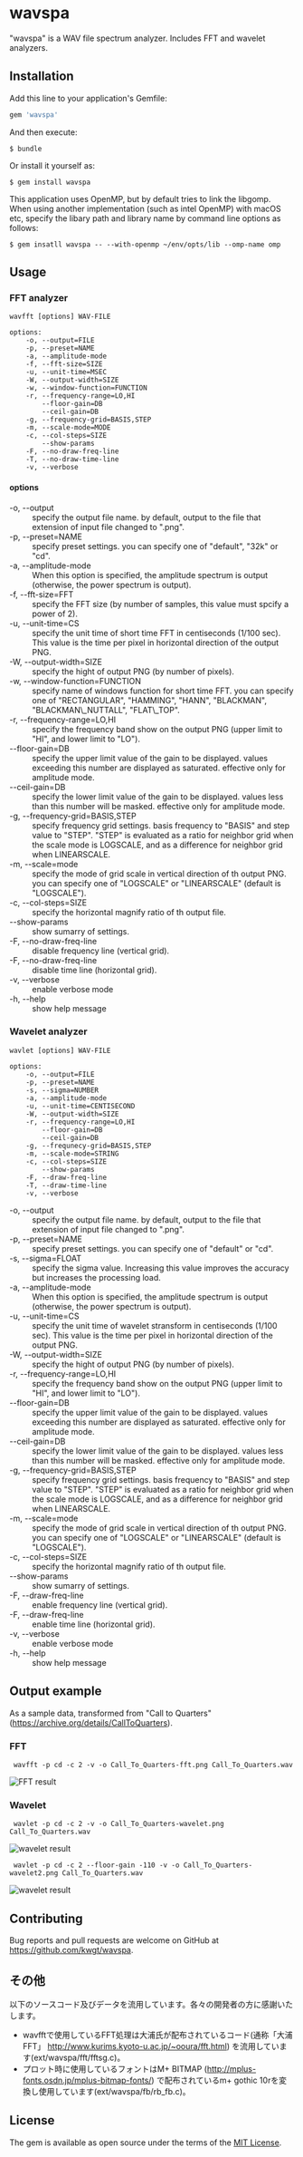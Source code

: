 # wavspa

"wavspa" is a WAV file spectrum analyzer. Includes FFT and wavelet analyzers. 

## Installation

Add this line to your application's Gemfile:

```ruby
gem 'wavspa'
```

And then execute:

    $ bundle

Or install it yourself as:

    $ gem install wavspa

This application uses OpenMP, but by default tries to link the libgomp. When using another implementation (such as intel OpenMP) with macOS etc, specify the libary path and library name by command line options as follows:

    $ gem insatll wavspa -- --with-openmp ~/env/opts/lib --omp-name omp

## Usage

### FFT analyzer

```
wavfft [options] WAV-FILE

options:
    -o, --output=FILE
    -p, --preset=NAME
    -a, --amplitude-mode
    -f, --fft-size=SIZE
    -u, --unit-time=MSEC
    -W, --output-width=SIZE
    -w, --window-function=FUNCTION
    -r, --frequency-range=LO,HI
        --floor-gain=DB
        --ceil-gain=DB
    -g, --frequency-grid=BASIS,STEP
    -m, --scale-mode=MODE
    -c, --col-steps=SIZE
        --show-params
    -F, --no-draw-freq-line
    -T, --no-draw-time-line
    -v, --verbose
```

#### options

<dl>
  <dt>-o, --output</dt>
  <dd>specify the output file name. by default, output to the file that extension of input file changed to ".png".</dd>

  <dt>-p, --preset=NAME</dt>
  <dd>specify preset settings. you can specify one of "default", "32k" or "cd".</dd>

  <dt>-a, --amplitude-mode</dt>
  <dd>When this option is specified, the amplitude spectrum is output (otherwise, the power spectrum is output).</dd>


  <dt>-f, --fft-size=FFT</dt>
  <dd>specify the FFT size (by number of samples, this value must spcify a power of 2).</dd>

  <dt>-u, --unit-time=CS</dt>
  <dd>specify the unit time of short time FFT in centiseconds (1/100 sec). This value is the time per pixel in horizontal direction of the output PNG.</dt>

  <dt>-W, --output-width=SIZE</dt>
  <dd>specify the hight of output PNG (by number of pixels).</dd>

  <dt>-w, --window-function=FUNCTION</dt>
  <dd>specify name of windows function for short time FFT. you can specify one of "RECTANGULAR", "HAMMING", "HANN", "BLACKMAN", "BLACKMAN\_NUTTALL", "FLAT\_TOP". </dd>

  <dt>-r, --frequency-range=LO,HI</dt>
  <dd>specify the frequency band show on the output PNG (upper limit to "HI", and lower limit to "LO").<dd>

  <dt>--floor-gain=DB</dt>
  <dd>specify the upper limit value of the gain to be displayed. values exceeding this number are displayed as saturated. effective only for amplitude mode.</dd>

  <dt>--ceil-gain=DB</dt>
  <dd>specify the lower limit value of the gain to be displayed. values less than this number will be masked. effective only for amplitude mode.</dd>

  <dt>-g, --frequency-grid=BASIS,STEP</dt>
  <dd>specify frequency grid settings. basis frequency to "BASIS" and step value to "STEP".  "STEP" is evaluated as a ratio for neighbor grid when the scale mode is LOGSCALE, and as a difference for neighbor grid when LINEARSCALE.</dd>

  <dt>-m, --scale=mode</dt>
  <dd>specify the mode of grid scale in vertical direction of th output PNG. you can specify one of "LOGSCALE" or "LINEARSCALE" (default is "LOGSCALE").</dd>

  <dt>-c, --col-steps=SIZE</dt>
  <dd>specify the horizontal magnify ratio of th output file.</dd>

  <dt>--show-params</dt>
  <dd>show sumarry of settings.</dd>

  <dt>-F, --no-draw-freq-line</dt>
  <dd>disable frequency line (vertical grid).</dd>

  <dt>-F, --no-draw-freq-line</dt>
  <dd>disable time line (horizontal grid).</dd>

   <dt>-v, --verbose</dt>
   <dd>enable verbose mode</dd>

   <dt>-h, --help</dt>
   <dd>show help message</dd>
</dl>

### Wavelet analyzer

```
wavlet [options] WAV-FILE

options:
    -o, --output=FILE
    -p, --preset=NAME
    -s, --sigma=NUMBER
    -a, --amplitude-mode
    -u, --unit-time=CENTISECOND
    -W, --output-width=SIZE
    -r, --frequency-range=LO,HI
        --floor-gain=DB
        --ceil-gain=DB
    -g, --frequnecy-grid=BASIS,STEP
    -m, --scale-mode=STRING
    -c, --col-steps=SIZE
        --show-params
    -F, --draw-freq-line
    -T, --draw-time-line
    -v, --verbose
```

<dl>
  <dt>-o, --output</dt>
  <dd>specify the output file name. by default, output to the file that extension of input file changed to ".png".</dd>

  <dt>-p, --preset=NAME</dt>
  <dd>specify preset settings. you can specify one of "default" or "cd".</dd>

  <dt>-s, --sigma=FLOAT</dt>
  <dd>specify the sigma value. Increasing this value improves the accuracy but increases the processing load.</dd>

  <dt>-a, --amplitude-mode</dt>
  <dd>When this option is specified, the amplitude spectrum is output (otherwise, the power spectrum is output).</dd>

  <dt>-u, --unit-time=CS</dt>
  <dd>specify the unit time of wavelet stransform in centiseconds (1/100 sec). This value is the time per pixel in horizontal direction of the output PNG.</dt>

  <dt>-W, --output-width=SIZE</dt>
  <dd>specify the hight of output PNG (by number of pixels).</dd>

  <dt>-r, --frequency-range=LO,HI</dt>
  <dd>specify the frequency band show on the output PNG (upper limit to "HI", and lower limit to "LO").<dd>

  <dt>--floor-gain=DB</dt>
  <dd>specify the upper limit value of the gain to be displayed. values exceeding this number are displayed as saturated. effective only for amplitude mode.</dd>

  <dt>--ceil-gain=DB</dt>
  <dd>specify the lower limit value of the gain to be displayed. values less than this number will be masked. effective only for amplitude mode.</dd>

  <dt>-g, --frequency-grid=BASIS,STEP</dt>
  <dd>specify frequency grid settings. basis frequency to "BASIS" and step value to "STEP".  "STEP" is evaluated as a ratio for neighbor grid when the scale mode is LOGSCALE, and as a difference for neighbor grid when LINEARSCALE.</dd>


  <dt>-m, --scale=mode</dt>
  <dd>specify the mode of grid scale in vertical direction of th output PNG. you can specify one of "LOGSCALE" or "LINEARSCALE" (default is "LOGSCALE").</dd>

  <dt>-c, --col-steps=SIZE</dt>
  <dd>specify the horizontal magnify ratio of th output file.</dd>

  <dt>--show-params</dt>
  <dd>show sumarry of settings.</dd>

  <dt>-F, --draw-freq-line</dt>
  <dd>enable frequency line (vertical grid).</dd>

  <dt>-F, --draw-freq-line</dt>
  <dd>enable time line (horizontal grid).</dd>

   <dt>-v, --verbose</dt>
   <dd>enable verbose mode</dd>

   <dt>-h, --help</dt>
   <dd>show help message</dd>
</dl>

## Output example
As a sample data, transformed from "Call to Quarters" (https://archive.org/details/CallToQuarters).

### FFT
```
 wavfft -p cd -c 2 -v -o Call_To_Quarters-fft.png Call_To_Quarters.wav
```

![FFT result](example/Call_To_Quarters-fft.png)


### Wavelet
```
 wavlet -p cd -c 2 -v -o Call_To_Quarters-wavelet.png Call_To_Quarters.wav
```
![wavelet result](example/Call_To_Quarters-wavelet.png)

```
 wavlet -p cd -c 2 --floor-gain -110 -v -o Call_To_Quarters-wavelet2.png Call_To_Quarters.wav
```
![wavelet result](example/Call_To_Quarters-wavelet2.png)

## Contributing

Bug reports and pull requests are welcome on GitHub at https://github.com/kwgt/wavspa.

## その他
以下のソースコード及びデータを流用しています。各々の開発者の方に感謝いたします。

* wavfftで使用しているFFT処理は大浦氏が配布されているコード(通称「大浦FFT」 http://www.kurims.kyoto-u.ac.jp/~ooura/fft.html) を流用しています(ext/wavspa/fft/fftsg.c)。
* プロット時に使用しているフォントはM+ BITMAP (http://mplus-fonts.osdn.jp/mplus-bitmap-fonts/) で配布されているm+ gothic 10rを変換し使用しています(ext/wavspa/fb/rb_fb.c)。

## License

The gem is available as open source under the terms of the [MIT License](https://opensource.org/licenses/MIT).
